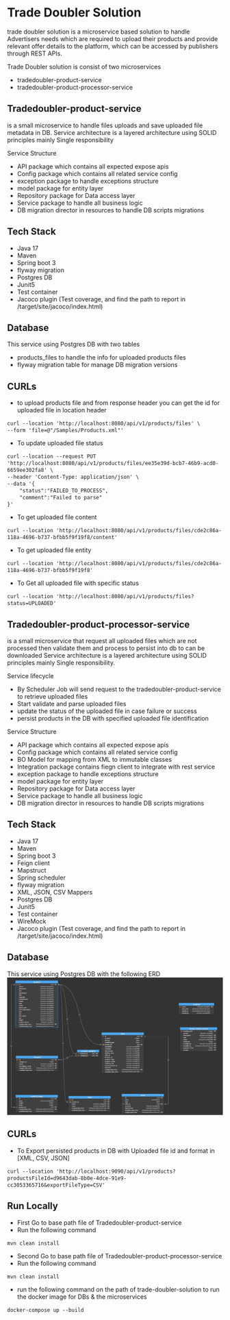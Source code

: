 # Trade Doubler Solution
trade doubler solution is a microservice based solution to handle Advertisers needs which are
required to upload their products and provide relevant offer details to the
platform, which can be accessed by publishers through REST APIs.

Trade Doubler solution is consist of two microservices
* tradedoubler-product-service
* tradedoubler-product-processor-service

## Tradedoubler-product-service
is a small microservice to handle files uploads and save uploaded file metadata in DB.
Service architecture is a layered architecture using SOLID principles mainly Single responsibility 

Service Structure
* API package which contains all expected expose apis
* Config package which contains all related service config
* exception package to handle exceptions structure
* model package for entity layer
* Repository package for Data access layer
* Service package to handle all business logic
* DB migration director in resources to handle DB scripts migrations

## Tech Stack
* Java 17
* Maven
* Spring boot 3
* flyway migration
* Postgres DB
* Junit5 
* Test container
* Jacoco plugin (Test coverage, and find the path to report in /target/site/jacoco/index.html)

## Database 
This service using Postgres DB with two tables
* products_files to handle the info for uploaded products files
* flyway migration table for manage DB migration versions

## CURLs
* to upload products file and from response header you can get the id for uploaded file in location header

```
curl --location 'http://localhost:8080/api/v1/products/files' \
--form 'file=@"/Samples/Products.xml"'
```
* To update uploaded file status
```
curl --location --request PUT 'http://localhost:8080/api/v1/products/files/ee35e39d-bcb7-46b9-acd0-6659ee302fa8' \
--header 'Content-Type: application/json' \
--data '{
    "status":"FAILED_TO_PROCESS",
    "comment":"Failed to parse"
}'
```
* To get uploaded file content
```
curl --location 'http://localhost:8080/api/v1/products/files/cde2c86a-118a-4696-b737-bfbb5f9f19f8/content'
```
* To get uploaded file entity
```
curl --location 'http://localhost:8080/api/v1/products/files/cde2c86a-118a-4696-b737-bfbb5f9f19f8'
```

* To Get all uploaded file with specific status
```
curl --location 'http://localhost:8080/api/v1/products/files?status=UPLOADED'
```

## Tradedoubler-product-processor-service
is a small microservice that request all uploaded files which are not processed then validate them and process to persist into db to can be downloaded
Service architecture is a layered architecture using SOLID principles mainly Single responsibility.

Service lifecycle 
* By Scheduler Job will send request to the tradedoubler-product-service to retrieve uploaded files
* Start validate and parse uploaded files
* update the status of the uploaded file in case failure or success
* persist products in the DB with specified uploaded file identification 

Service Structure
* API package which contains all expected expose apis
* Config package which contains all related service config
* BO Model for mapping from XML to immutable classes
* Integration package contains fiegn client to integrate with rest service
* exception package to handle exceptions structure
* model package for entity layer
* Repository package for Data access layer
* Service package to handle all business logic
* DB migration director in resources to handle DB scripts migrations

## Tech Stack
* Java 17
* Maven
* Spring boot 3
* Feign client
* Mapstruct
* Spring scheduler
* flyway migration
* XML, JSON, CSV Mappers
* Postgres DB
* Junit5
* Test container
* WireMock
* Jacoco plugin (Test coverage, and find the path to report in /target/site/jacoco/index.html)

## Database
This service using Postgres DB with the following ERD
![](https://github.com/AbanoubNasser/trade-doubler-solution/blob/master/ERD.png)

## CURLs
* To Export persisted products in DB with Uploaded file id and format in [XML, CSV, JSON]
```
curl --location 'http://localhost:9090/api/v1/products?productsFileId=d9643dab-8b0e-4dce-91e9-cc3053365716&exportFileType=CSV'
```
## Run Locally
* First Go to base path file of Tradedoubler-product-service
* Run the following command
```agsl
mvn clean install
```
* Second Go to base path file of Tradedoubler-product-processor-service
* Run the following command
```agsl
mvn clean install
```
* run the following command on the path of trade-doubler-solution to run the docker image for DBs & the microservices
```
docker-compose up --build
```